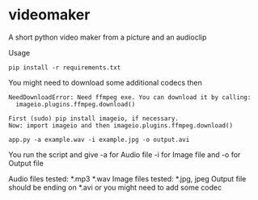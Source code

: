 # videomaker
A short python video maker from a picture and an audioclip

Usage
```
pip install -r requirements.txt
```
You might need to download some additional codecs then
```
NeedDownloadError: Need ffmpeg exe. You can download it by calling:
  imageio.plugins.ffmpeg.download()
```
```
First (sudo) pip install imageio, if necessary.
Now: import imageio and then imageio.plugins.ffmpeg.download()
```

```
app.py -a example.wav -i example.jpg -o output.avi
```
You run the script and give -a for Audio file -i for Image file and -o for Output file


Audio files tested:
    *.mp3 
    *.wav
Image files tested:
    *.jpg, jpeg
Output file should be ending on *.avi or you might need to add some codec
